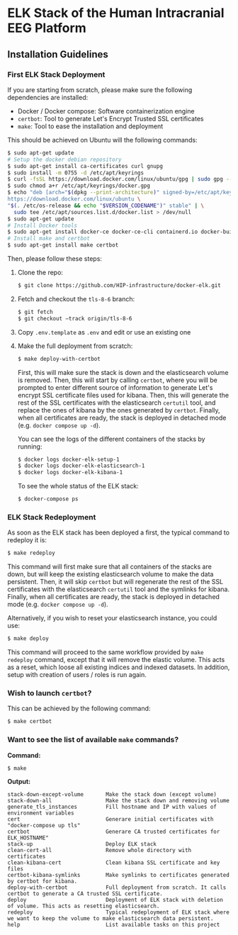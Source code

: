 # ELK Stack of the Human Intracranial EEG Platform

## Installation Guidelines

### First ELK Stack Deployment

If you are starting from scratch, please make sure the following dependencies are installed:

* Docker / Docker compose: Software containerization engine
* `certbot`: Tool to generate Let's Encrypt Trusted SSL certificates
* `make`: Tool to ease the installation and deployment

This should be achieved on Ubuntu will the following commands:

```bash
$ sudo apt-get update
# Setup the docker debian repository
$ sudo apt-get install ca-certificates curl gnupg
$ sudo install -m 0755 -d /etc/apt/keyrings
$ curl -fsSL https://download.docker.com/linux/ubuntu/gpg | sudo gpg --dearmor -o /etc/apt/keyrings/docker.gpg
$ sudo chmod a+r /etc/apt/keyrings/docker.gpg
$ echo "deb [arch="$(dpkg --print-architecture)" signed-by=/etc/apt/keyrings/docker.gpg] \
https://download.docker.com/linux/ubuntu \
"$(. /etc/os-release && echo "$VERSION_CODENAME")" stable" | \
  sudo tee /etc/apt/sources.list.d/docker.list > /dev/null
$ sudo apt-get update
# Install Docker tools
$ sudo apt-get install docker-ce docker-ce-cli containerd.io docker-buildx-plugin docker-compose-plugin
# Install make and certbot
$ sudo apt-get install make certbot
```

Then, please follow these steps:


1. Clone the repo:

    ```bash
    $ git clone https://github.com/HIP-infrastructure/docker-elk.git
    ```

2. Fetch and checkout the `tls-8-6` branch:

    ```bash
    $ git fetch
    $ git checkout –track origin/tls-8-6
    ```

3. Copy `.env.template` as `.env` and edit or use an existing one

4. Make the full deployment from scratch:

    ```bash
    $ make deploy-with-certbot
    ```

    First, this will make sure the stack is down and the elasticsearch volume is removed. Then, this will start by calling `certbot`, where you will be prompted to enter different source of information to generate Let's encrypt SSL certificate files used for kibana. Then, this will generate the rest of the SSL certificates with the elasticsearch `certutil` tool, and replace the ones of kibana by the ones generated by `certbot`. Finally, when all certificates are ready, the stack is deployed in detached mode (e.g. `docker compose up -d`).

    You can see the logs of the different containers of the stacks by running:

      ```bash
      $ docker logs docker-elk-setup-1
      $ docker logs docker-elk-elasticsearch-1
      $ docker logs docker-elk-kibana-1
      ```

    To see the whole status of the ELK stack:

      ```bash
      $ docker-compose ps
      ```

### ELK Stack Redeployment

As soon as the ELK stack has been deployed a first, the typical command to redeploy it is:

  ```bash
  $ make redeploy
  ```

  This command will first make sure that all containers of the stacks are down, but will keep the existing elasticsearch volume to make the data persistent. Then, it will skip `certbot` but will regenerate the rest of the SSL certificates with the elasticsearch `certutil` tool and the symlinks for kibana. Finally, when all certificates are ready, the stack is deployed in detached mode (e.g. `docker compose up -d`).

Alternatively, if you wish to reset your elasticsearch instance, you could use:

  ```bash
  $ make deploy
  ```

  This command will proceed to the same workflow provided by `make redeploy` command, except that it will remove the elastic volume. This acts as a reset, which loose all existing indices and indexed datasets. In addition, setup with creation of users / roles is run again. 

### Wish to launch `certbot`?

This can be achieved by the following command:

  ```bash
  $ make certbot
  ```

### Want to see the list of available `make` commands?

  **Command:**
  ```bash
  $ make
  ```
  **Output:**
  ```output
  stack-down-except-volume       Make the stack down (except volume)
  stack-down-all                 Make the stack down and removing volume
  generate_tls_instances         Fill hostname and IP with values of environment variables
  cert                           Generare initial certificates with "docker-compose up tls"
  certbot                        Generare CA trusted certificates for ELK_HOSTNAME"
  stack-up                       Deploy ELK stack
  clean-cert-all                 Remove whole directory with certificates
  clean-kibana-cert              Clean kibana SSL certificate and key files
  certbot-kibana-symlinks        Make symlinks to certificates generated by certbot for kibana.
  deploy-with-certbot            Full deployment from scratch. It calls certbot to generate a CA trusted SSL certificate.
  deploy                         Deployment of ELK stack with deletion of volume. This acts as resetting elasticsearch.
  redeploy                       Typical redeployment of ELK stack where we want to keep the volume to make elasticsearch data persistent.
  help                           List available tasks on this project
  ```
